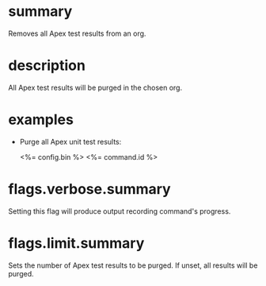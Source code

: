 # summary

Removes all Apex test results from an org.

# description

All Apex test results will be purged in the chosen org.

# examples

- Purge all Apex unit test results:

  <%= config.bin %> <%= command.id %>

# flags.verbose.summary

Setting this flag will produce output recording command's progress.

# flags.limit.summary

Sets the number of Apex test results to be purged. If unset, all results will be purged.
